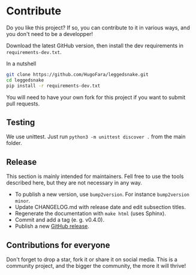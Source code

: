 
# Contribute

Do you like this project? If so, you can contribute to it in various ways, and you don't need to be a developper!

Download the latest GitHub version, then install the dev requirements in ``requirements-dev.txt``.

In a nutshell

```bash
git clone https://github.com/HugoFara/leggedsnake.git
cd leggedsnake
pip install -r requirements-dev.txt
```

You will need to have your own fork for this project if you want to submit pull requests.

## Testing

We use unittest. Just run ``python3 -m unittest discover .`` from the main folder.

## Release

This section is mainly intended for maintainers.
Fell free to use the tools described here, but they are not necessary in any way.

* To publish a new version, use ``bump2version``. For instance ``bump2version minor``.
* Update CHANGELOG.md with release date and edit subsection titles.
* Regenerate the documentation with ``make html`` (uses Sphinx).
* Commit and add a tag (e. g. v0.4.0).
* Publish a new [GitHub release](https://github.com/HugoFara/leggedsnake/releases).

## Contributions for everyone

Don't forget to drop a star, fork it or share it on social media.
This is a community project, and the bigger the community, the more it will thrive!
